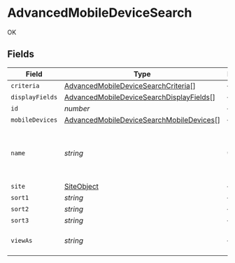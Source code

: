 # AdvancedMobileDeviceSearch

OK


## Fields

| Field                                                                                                       | Type                                                                                                        | Required                                                                                                    | Description                                                                                                 | Example                                                                                                     |
| ----------------------------------------------------------------------------------------------------------- | ----------------------------------------------------------------------------------------------------------- | ----------------------------------------------------------------------------------------------------------- | ----------------------------------------------------------------------------------------------------------- | ----------------------------------------------------------------------------------------------------------- |
| `criteria`                                                                                                  | [AdvancedMobileDeviceSearchCriteria](../../models/shared/advancedmobiledevicesearchcriteria.md)[]           | :heavy_minus_sign:                                                                                          | N/A                                                                                                         |                                                                                                             |
| `displayFields`                                                                                             | [AdvancedMobileDeviceSearchDisplayFields](../../models/shared/advancedmobiledevicesearchdisplayfields.md)[] | :heavy_minus_sign:                                                                                          | N/A                                                                                                         |                                                                                                             |
| `id`                                                                                                        | *number*                                                                                                    | :heavy_minus_sign:                                                                                          | N/A                                                                                                         | 1                                                                                                           |
| `mobileDevices`                                                                                             | [AdvancedMobileDeviceSearchMobileDevices](../../models/shared/advancedmobiledevicesearchmobiledevices.md)[] | :heavy_minus_sign:                                                                                          | N/A                                                                                                         |                                                                                                             |
| `name`                                                                                                      | *string*                                                                                                    | :heavy_check_mark:                                                                                          | Name of the advanced mobile device search                                                                   | Advanced Search Name                                                                                        |
| `site`                                                                                                      | [SiteObject](../../models/shared/siteobject.md)                                                             | :heavy_minus_sign:                                                                                          | N/A                                                                                                         |                                                                                                             |
| `sort1`                                                                                                     | *string*                                                                                                    | :heavy_minus_sign:                                                                                          | N/A                                                                                                         |                                                                                                             |
| `sort2`                                                                                                     | *string*                                                                                                    | :heavy_minus_sign:                                                                                          | N/A                                                                                                         |                                                                                                             |
| `sort3`                                                                                                     | *string*                                                                                                    | :heavy_minus_sign:                                                                                          | N/A                                                                                                         |                                                                                                             |
| `viewAs`                                                                                                    | *string*                                                                                                    | :heavy_minus_sign:                                                                                          | N/A                                                                                                         | Standard Web Page                                                                                           |